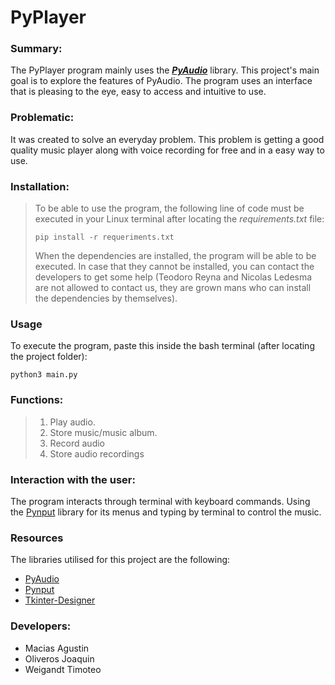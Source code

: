 # PyPlayer
### **Summary:**
The PyPlayer program mainly uses the ***[PyAudio](https://pypi.org/project/PyAudio/)*** library. This project's main goal is to explore the features of PyAudio. The program uses an interface that is pleasing to the eye, easy to access and intuitive to use. 
### **Problematic:**
It was created to solve an everyday problem. This problem is getting a good quality music player along with voice recording for free and in a easy way to use.

### **Installation:**
>To be able to use the program, the following line of code must be executed in your Linux terminal  after locating the *requirements.txt* file:
>~~~
>pip install -r requeriments.txt
>~~~
>When the dependencies are installed, the program will be able to be executed. In case that they cannot be installed, you can contact the developers to get some help (Teodoro Reyna and Nicolas Ledesma are not allowed to contact us, they are grown mans who can install the dependencies by themselves).

### **Usage**

To execute the program, paste this inside the bash terminal (after locating the project folder):
~~~
python3 main.py
~~~
### **Functions:**
>1. Play audio.
>2. Store music/music album.
>3. Record audio
>4. Store audio recordings

### **Interaction with the user:**
The program interacts through terminal with keyboard commands. Using the [Pynput](https://pypi.org/project/pynput/) library for its menus and typing by terminal to control the music.

### **Resources**
The libraries utilised for this project are the following: <br>
- [PyAudio](https://pypi.org/project/PyAudio/)
- [Pynput](https://pypi.org/project/pynput/)
- [Tkinter-Designer](https://github.com/ParthJadhav/Tkinter-Designer)

### **Developers:**  
- Macias Agustin
- Oliveros Joaquin
- Weigandt Timoteo